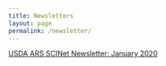 ```yaml
---
title: Newsletters
layout: page
permalink: /newsletter/
---
```


[USDA ARS SCINet Newsletter: January 2020](https://content.govdelivery.com/accounts/USDAARS/bulletins/26f910e)

